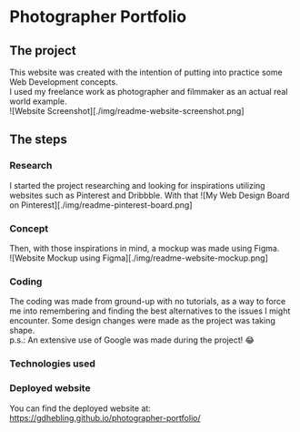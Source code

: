 # Photographer Portfolio

## The project
This website was created with the intention of putting into practice some Web Development concepts.  
I used my freelance work as photographer and filmmaker as an actual real world example.  
![Website Screenshot][./img/readme-website-screenshot.png]

## The steps
### Research
I started the project researching and looking for inspirations utilizing websites such as Pinterest and Dribbble.
With that
![My Web Design Board on Pinterest][./img/readme-pinterest-board.png]

### Concept
Then, with those inspirations in mind, a mockup was made using Figma.  
![Website Mockup using Figma][./img/readme-website-mockup.png]

### Coding
The coding was made from ground-up with no tutorials, as a way to force me into remembering and finding the best alternatives to the issues I might encounter. Some design changes were made as the project was taking shape.  
p.s.: An extensive use of Google was made during the project! 😂

### Technologies used


### Deployed website
You can find the deployed website at:
https://gdhebling.github.io/photographer-portfolio/